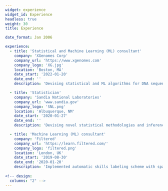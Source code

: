 ```yaml
---
widget: experience
widget_id: Experience
headless: true
weight: 30
title: Experience

date_format: Jan 2006

experience:
  - title: 'Statistical and Machine Learning (ML) consultant' 
    company: 'XGenomes Corp'
    company_url: 'https://www.xgenomes.com'
    company_logo: 'XG.jpg'
    location: 'Boston, MA'
    date_start: '2022-01-20'
    date_end: ''
    description: 'Devising statistical and ML algorithms for DNA sequencing, early disease detection and health monitoring.' 

  - title: 'Statistician'
    company: 'Sandia National Laboratories'
    company_url: 'www.sandia.gov'
    company_logo: 'SNL.png'
    location: 'Albuquerque, NM'
    date_start: '2020-01-27'
    date_end: ''
    description: 'Devising novel statistical methodologies and inference mechansisms for applications in national security.'

  - title: 'Machine Learning (ML) consultant' 
    company: 'Filtered'
    company_url: 'https://learn.filtered.com/'
    company_logo: 'filtered.png'
    location: 'London, UK'
    date_start: '2019-08-30'
    date_end: '2020-01-20'
    description: 'Implemented automatic skills labeling scheme with sparse and inbalanced data.'
    
<!-- design:
  columns: "2" -->
---
```

